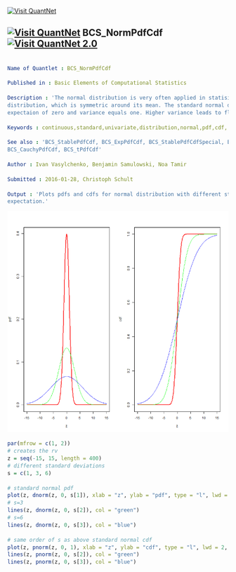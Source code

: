 
[<img src="https://github.com/QuantLet/Styleguide-and-FAQ/blob/master/pictures/banner.png" width="880" alt="Visit QuantNet">](http://quantlet.de/index.php?p=info)

## [<img src="https://github.com/QuantLet/Styleguide-and-Validation-procedure/blob/master/pictures/qloqo.png" alt="Visit QuantNet">](http://quantlet.de/) **BCS_NormPdfCdf** [<img src="https://github.com/QuantLet/Styleguide-and-Validation-procedure/blob/master/pictures/QN2.png" width="60" alt="Visit QuantNet 2.0">](http://quantlet.de/d3/ia)

```yaml

Name of Quantlet : BCS_NormPdfCdf

Published in : Basic Elements of Computational Statistics

Description : 'The normal distribution is very often applied in statisitics. It is a stable
distribution, which is symmetric around its mean. The standard normal distribution has an
expectaion of zero and variance equals one. Higher variance leads to flatter pdfs and cdfs.'

Keywords : continuous,standard,univariate,distribution,normal,pdf,cdf, stable,gauss,CLT,gaussian

See also : 'BCS_StablePdfCdf, BCS_ExpPdfCdf, BCS_StablePdfCdfSpecial, BCS_ChiPdfCdf, BCS_FPdfCdf,
BCS_CauchyPdfCdf, BCS_tPdfCdf'

Author : Ivan Vasylchenko, Benjamin Samulowski, Noa Tamir

Submitted : 2016-01-28, Christoph Schult

Output : 'Plots pdfs and cdfs for normal distribution with different standard deviations and zero
expectation.'

```

![Picture1](BCS_NormPdfCdf.png)


```r
par(mfrow = c(1, 2))
# creates the rv
z = seq(-15, 15, length = 400)
# different standard deviations
s = c(1, 3, 6)

# standard normal pdf
plot(z, dnorm(z, 0, s[1]), xlab = "z", ylab = "pdf", type = "l", lwd = 2, col = "red")
# s=3
lines(z, dnorm(z, 0, s[2]), col = "green")
# s=6
lines(z, dnorm(z, 0, s[3]), col = "blue")

# same order of s as above standard normal cdf
plot(z, pnorm(z, 0, 1), xlab = "z", ylab = "cdf", type = "l", lwd = 2, col = "red")
lines(z, pnorm(z, 0, s[2]), col = "green")
lines(z, pnorm(z, 0, s[3]), col = "blue")
```
